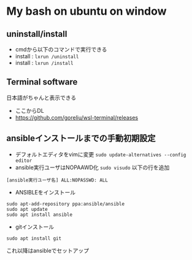 # My bash on ubuntu on window

## uninstall/install

* cmdから以下のコマンドで実行できる
 * install : `lxrun /uninstall`
 * install : `lxrun /install`

## Terminal software
日本語がちゃんと表示できる
* ここからDL
 * https://github.com/goreliu/wsl-terminal/releases

## ansibleインストールまでの手動初期設定

* デフォルトエディタをvimに変更
`sudo update-alternatives --config editor`
* ansible実行ユーザはNOPAAWD化
`sudo visudo`
以下の行を追加
```
[ansible実行ユーザ名] ALL:NOPASSWD: ALL
```

* ANSIBLEをインストール
```
sudo apt-add-repository ppa:ansible/ansible
sudo apt update
sudo apt install ansible
```

* gitインストール
```
sudo apt install git
```

これ以降はansibleでセットアップ

